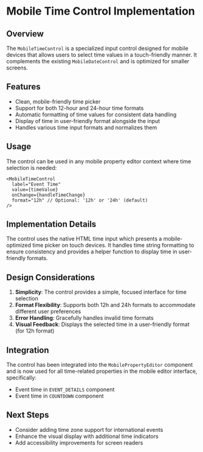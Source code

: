 # Mobile Time Control Implementation

## Overview
The `MobileTimeControl` is a specialized input control designed for mobile devices that allows users to select time values in a touch-friendly manner. It complements the existing `MobileDateControl` and is optimized for smaller screens.

## Features
- Clean, mobile-friendly time picker
- Support for both 12-hour and 24-hour time formats
- Automatic formatting of time values for consistent data handling
- Display of time in user-friendly format alongside the input
- Handles various time input formats and normalizes them

## Usage
The control can be used in any mobile property editor context where time selection is needed:

```tsx
<MobileTimeControl
  label="Event Time"
  value={timeValue}
  onChange={handleTimeChange}
  format="12h" // Optional: '12h' or '24h' (default)
/>
```

## Implementation Details
The control uses the native HTML time input which presents a mobile-optimized time picker on touch devices. It handles time string formatting to ensure consistency and provides a helper function to display time in user-friendly formats.

## Design Considerations
1. **Simplicity**: The control provides a simple, focused interface for time selection
2. **Format Flexibility**: Supports both 12h and 24h formats to accommodate different user preferences
3. **Error Handling**: Gracefully handles invalid time formats
4. **Visual Feedback**: Displays the selected time in a user-friendly format (for 12h format)

## Integration
The control has been integrated into the `MobilePropertyEditor` component and is now used for all time-related properties in the mobile editor interface, specifically:
- Event time in `EVENT_DETAILS` component
- Event time in `COUNTDOWN` component

## Next Steps
- Consider adding time zone support for international events
- Enhance the visual display with additional time indicators
- Add accessibility improvements for screen readers
